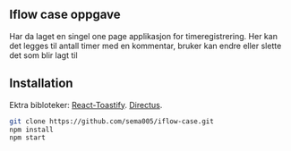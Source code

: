 ## Iflow case oppgave

Har da laget en singel one page applikasjon for timeregistrering.
Her kan det legges til antall timer med en kommentar, bruker kan endre eller slette det
som blir lagt til


## Installation

Ektra bibloteker:
 [React-Toastify](https://fkhadra.github.io/react-toastify/introduction).
 [Directus](https://docs.directus.io/getting-started/introduction.html).

```bash
git clone https://github.com/sema005/iflow-case.git
npm install
npm start
```